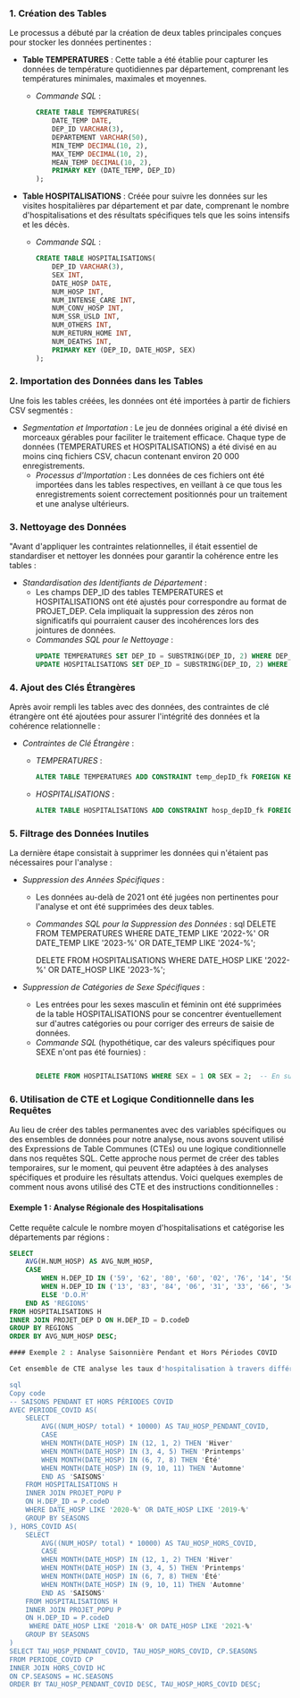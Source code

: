 
 ### 1. Création des Tables

Le processus a débuté par la création de deux tables principales conçues pour stocker les données pertinentes :

- **Table TEMPERATURES** : Cette table a été établie pour capturer les données de température quotidiennes par département, comprenant les températures minimales, maximales et moyennes.
  - *Commande SQL* :
    ```sql
    CREATE TABLE TEMPERATURES(
        DATE_TEMP DATE,
        DEP_ID VARCHAR(3),
        DEPARTEMENT VARCHAR(50),
        MIN_TEMP DECIMAL(10, 2),
        MAX_TEMP DECIMAL(10, 2),
        MEAN_TEMP DECIMAL(10, 2),
        PRIMARY KEY (DATE_TEMP, DEP_ID)
    );
    ```

- **Table HOSPITALISATIONS** : Créée pour suivre les données sur les visites hospitalières par département et par date, comprenant le nombre d'hospitalisations et des résultats spécifiques tels que les soins intensifs et les décès.
  - *Commande SQL* :
    ```sql
    CREATE TABLE HOSPITALISATIONS(
        DEP_ID VARCHAR(3),
        SEX INT,
        DATE_HOSP DATE,
        NUM_HOSP INT,
        NUM_INTENSE_CARE INT,
        NUM_CONV_HOSP INT,
        NUM_SSR_USLD INT,
        NUM_OTHERS INT,
        NUM_RETURN_HOME INT,
        NUM_DEATHS INT,
        PRIMARY KEY (DEP_ID, DATE_HOSP, SEX)
    );
    ```

### 2. Importation des Données dans les Tables

Une fois les tables créées, les données ont été importées à partir de fichiers CSV segmentés :

- *Segmentation et Importation* : Le jeu de données original a été divisé en morceaux gérables pour faciliter le traitement efficace. Chaque type de données (TEMPERATURES et HOSPITALISATIONS) a été divisé en au moins cinq fichiers CSV, chacun contenant environ 20 000 enregistrements.
  - *Processus d'Importation* : Les données de ces fichiers ont été importées dans les tables respectives, en veillant à ce que tous les enregistrements soient correctement positionnés pour un traitement et une analyse ultérieurs.

 ### 3. Nettoyage des Données

"Avant d'appliquer les contraintes relationnelles, il était essentiel de standardiser et nettoyer les données pour garantir la cohérence entre les tables :

- *Standardisation des Identifiants de Département* :
  - Les champs DEP_ID des tables TEMPERATURES et HOSPITALISATIONS ont été ajustés pour correspondre au format de PROJET_DEP. Cela impliquait la suppression des zéros non significatifs qui pourraient causer des incohérences lors des jointures de données.
  - *Commandes SQL pour le Nettoyage* :
    ```sql
    UPDATE TEMPERATURES SET DEP_ID = SUBSTRING(DEP_ID, 2) WHERE DEP_ID LIKE '0%';
    UPDATE HOSPITALISATIONS SET DEP_ID = SUBSTRING(DEP_ID, 2) WHERE DEP_ID LIKE '0%';
    ```
### 4. Ajout des Clés Étrangères

Après avoir rempli les tables avec des données, des contraintes de clé étrangère ont été ajoutées pour assurer l'intégrité des données et la cohérence relationnelle :

- *Contraintes de Clé Étrangère* :
  - *TEMPERATURES* :
    ```sql
    ALTER TABLE TEMPERATURES ADD CONSTRAINT temp_depID_fk FOREIGN KEY (DEP_ID) REFERENCES PROJET_DEP(codeD);
    ```
  
  - *HOSPITALISATIONS* :
    ```sql
    ALTER TABLE HOSPITALISATIONS ADD CONSTRAINT hosp_depID_fk FOREIGN KEY (DEP_ID) REFERENCES PROJET_DEP(codeD);
  
    ```
### 5. Filtrage des Données Inutiles

La dernière étape consistait à supprimer les données qui n'étaient pas nécessaires pour l'analyse :

- *Suppression des Années Spécifiques* :
  - Les données au-delà de 2021 ont été jugées non pertinentes pour l'analyse et ont été supprimées des deux tables.
  - *Commandes SQL pour la Suppression des Données* :
    sql
    DELETE FROM TEMPERATURES WHERE DATE_TEMP LIKE '2022-%' OR DATE_TEMP LIKE '2023-%' OR DATE_TEMP LIKE '2024-%';

    DELETE FROM HOSPITALISATIONS WHERE DATE_HOSP LIKE '2022-%' OR DATE_HOSP LIKE '2023-%';
    

- *Suppression de Catégories de Sexe Spécifiques* :
  - Les entrées pour les sexes masculin et féminin ont été supprimées de la table HOSPITALISATIONS pour se concentrer éventuellement sur d'autres catégories ou pour corriger des erreurs de saisie de données.
  - *Commande SQL* (hypothétique, car des valeurs spécifiques pour SEXE n'ont pas été fournies) :
    ```sql
    
    DELETE FROM HOSPITALISATIONS WHERE SEX = 1 OR SEX = 2;  -- En supposant que '1' et '2' représentent masculin et féminin
    ```

 ### 6. Utilisation de CTE et Logique Conditionnelle dans les Requêtes

Au lieu de créer des tables permanentes avec des variables spécifiques ou des ensembles de données pour notre analyse, nous avons souvent utilisé des Expressions de Table Communes (CTEs) ou une logique conditionnelle dans nos requêtes SQL. Cette approche nous permet de créer des tables temporaires, sur le moment, qui peuvent être adaptées à des analyses spécifiques et produire les résultats attendus. Voici quelques exemples de comment nous avons utilisé des CTE et des instructions conditionnelles :

#### Exemple 1 : Analyse Régionale des Hospitalisations

Cette requête calcule le nombre moyen d'hospitalisations et catégorise les départements par régions :

```sql
SELECT 
    AVG(H.NUM_HOSP) AS AVG_NUM_HOSP,
    CASE 
        WHEN H.DEP_ID IN ('59', '62', '80', '60', '02', '76', '14', '50', '27', '77', '95') THEN 'Nord'
        WHEN H.DEP_ID IN ('13', '83', '84', '06', '31', '33', '66', '34', '11', '30', '24') THEN 'Sud'
        ELSE 'D.O.M'
    END AS 'REGIONS'
FROM HOSPITALISATIONS H
INNER JOIN PROJET_DEP D ON H.DEP_ID = D.codeD
GROUP BY REGIONS
ORDER BY AVG_NUM_HOSP DESC;

#### Exemple 2 : Analyse Saisonnière Pendant et Hors Périodes COVID

Cet ensemble de CTE analyse les taux d'hospitalisation à travers différentes saisons pendant et en dehors des périodes COVID-19 :

sql
Copy code
-- SAISONS PENDANT ET HORS PÉRIODES COVID
AVEC PERIODE_COVID AS(
    SELECT
        AVG((NUM_HOSP/ total) * 10000) AS TAU_HOSP_PENDANT_COVID,
        CASE
        WHEN MONTH(DATE_HOSP) IN (12, 1, 2) THEN 'Hiver'
        WHEN MONTH(DATE_HOSP) IN (3, 4, 5) THEN 'Printemps'
        WHEN MONTH(DATE_HOSP) IN (6, 7, 8) THEN 'Été'
        WHEN MONTH(DATE_HOSP) IN (9, 10, 11) THEN 'Automne'
        END AS 'SAISONS'
    FROM HOSPITALISATIONS H
    INNER JOIN PROJET_POPU P
    ON H.DEP_ID = P.codeD
    WHERE DATE_HOSP LIKE '2020-%' OR DATE_HOSP LIKE '2019-%'
    GROUP BY SEASONS
), HORS_COVID AS(
    SELECT
        AVG((NUM_HOSP/ total) * 10000) AS TAU_HOSP_HORS_COVID,
        CASE
        WHEN MONTH(DATE_HOSP) IN (12, 1, 2) THEN 'Hiver'
        WHEN MONTH(DATE_HOSP) IN (3, 4, 5) THEN 'Printemps'
        WHEN MONTH(DATE_HOSP) IN (6, 7, 8) THEN 'Été'
        WHEN MONTH(DATE_HOSP) IN (9, 10, 11) THEN 'Automne'
        END AS 'SAISONS'
    FROM HOSPITALISATIONS H
    INNER JOIN PROJET_POPU P
    ON H.DEP_ID = P.codeD
     WHERE DATE_HOSP LIKE '2018-%' OR DATE_HOSP LIKE '2021-%'
    GROUP BY SEASONS
)
SELECT TAU_HOSP_PENDANT_COVID, TAU_HOSP_HORS_COVID, CP.SEASONS
FROM PERIODE_COVID CP
INNER JOIN HORS_COVID HC
ON CP.SEASONS = HC.SEASONS
ORDER BY TAU_HOSP_PENDANT_COVID DESC, TAU_HOSP_HORS_COVID DESC;

